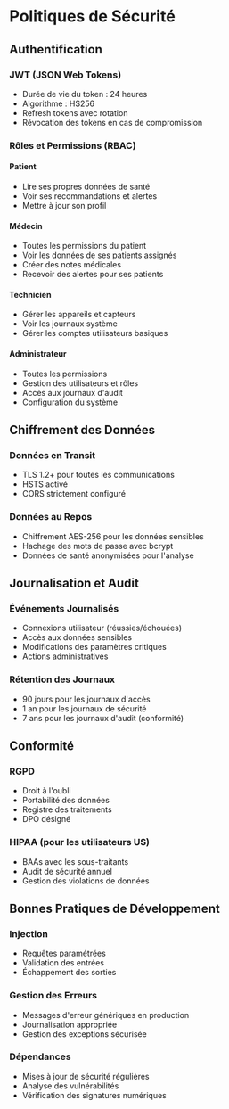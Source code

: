 # Politiques de Sécurité

## Authentification

### JWT (JSON Web Tokens)
- Durée de vie du token : 24 heures
- Algorithme : HS256
- Refresh tokens avec rotation
- Révocation des tokens en cas de compromission

### Rôles et Permissions (RBAC)

#### Patient
- Lire ses propres données de santé
- Voir ses recommandations et alertes
- Mettre à jour son profil

#### Médecin
- Toutes les permissions du patient
- Voir les données de ses patients assignés
- Créer des notes médicales
- Recevoir des alertes pour ses patients

#### Technicien
- Gérer les appareils et capteurs
- Voir les journaux système
- Gérer les comptes utilisateurs basiques

#### Administrateur
- Toutes les permissions
- Gestion des utilisateurs et rôles
- Accès aux journaux d'audit
- Configuration du système

## Chiffrement des Données

### Données en Transit
- TLS 1.2+ pour toutes les communications
- HSTS activé
- CORS strictement configuré

### Données au Repos
- Chiffrement AES-256 pour les données sensibles
- Hachage des mots de passe avec bcrypt
- Données de santé anonymisées pour l'analyse

## Journalisation et Audit

### Événements Journalisés
- Connexions utilisateur (réussies/échouées)
- Accès aux données sensibles
- Modifications des paramètres critiques
- Actions administratives

### Rétention des Journaux
- 90 jours pour les journaux d'accès
- 1 an pour les journaux de sécurité
- 7 ans pour les journaux d'audit (conformité)

## Conformité

### RGPD
- Droit à l'oubli
- Portabilité des données
- Registre des traitements
- DPO désigné

### HIPAA (pour les utilisateurs US)
- BAAs avec les sous-traitants
- Audit de sécurité annuel
- Gestion des violations de données

## Bonnes Pratiques de Développement

### Injection
- Requêtes paramétrées
- Validation des entrées
- Échappement des sorties

### Gestion des Erreurs
- Messages d'erreur génériques en production
- Journalisation appropriée
- Gestion des exceptions sécurisée

### Dépendances
- Mises à jour de sécurité régulières
- Analyse des vulnérabilités
- Vérification des signatures numériques
